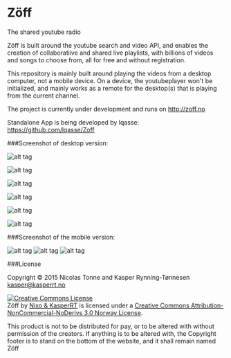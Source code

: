 Zöff
====

The shared youtube radio


Zöff is built around the youtube search and video API, and enables the creation of collaboratiive and shared live playlists, with billions of videos and songs to choose from, all for free and without registration.

This repository is mainly built around playing the videos from a desktop computer, not a mobile device. On a device, the youtubeplayer won't be initialized, and mainly works as a remote for the desktop(s) that is playing from the current channel.

The project is currently under development and runs on http://zoff.no

Standalone App is being developed by lqasse: https://github.com/lqasse/Zoff

###Screenshot of desktop version:

![alt tag](http://puu.sh/hwExf/1d176aae19.jpg)

![alt tag](http://puu.sh/hwEG0/2bc8bc6971.jpg)

![alt tag](http://puu.sh/hwEIn/ea5b9da786.jpg)

![alt tag](http://puu.sh/hwEM0/326e4c71ed.jpg)

![alt tag](http://puu.sh/hwERH/b7ae8333ac.jpg)

![alt tag](http://puu.sh/hwEWE/e1042576c0.jpg)

###Screenshot of the mobile version:

![alt tag](http://puu.sh/fF7px/7f6273fc85.jpg)     ![alt tag](http://puu.sh/fF7B3/58b9b3abce.jpg)     ![alt tag](http://puu.sh/fF7ID/e7d65c336b.jpg)

###License

Copyright © 2015 Nicolas Tonne and Kasper Rynning-Tønnesen kasper@kasperrt.no

<a rel="license" href="http://creativecommons.org/licenses/by-nc-nd/3.0/no/"><img alt="Creative Commons License" style="border-width:0" src="https://i.creativecommons.org/l/by-nc-nd/3.0/no/80x15.png" /></a><br /><span xmlns:dct="http://purl.org/dc/terms/" property="dct:title">Zöff</span> by <a xmlns:cc="http://creativecommons.org/ns#" href="http://zoff.no" property="cc:attributionName" rel="cc:attributionURL">Nixo & KasperRT</a> is licensed under a <a rel="license" href="http://creativecommons.org/licenses/by-nc-nd/3.0/no/">Creative Commons Attribution-NonCommercial-NoDerivs 3.0 Norway License</a>.

This product is not to be distributed for pay, or to be altered with without permission of the creators. If anything is to be altered with, the Copyright footer is to stand on the bottom of the website, and it shall remain named Zöff
